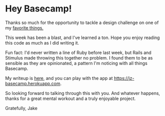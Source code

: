 # Hey Basecamp!

Thanks so much for the opportunity to tackle a design challenge on one of my [favorite things.](https://beta.jakezien.com/favorites)

This week has been a blast, and I've learned a ton. Hope you enjoy reading this code as much as I did writing it.

Fun fact: I'd never written a line of Ruby before last week, but Rails and Stimulus made throwing this together no problem. I found them to be as sensible as they are opinionated, a pattern I'm noticing with all things Basecamp.

My writeup is [here](https://beta.jakezien.com/basecamp), and you can play with the app at https://jz-basecamp.herokuapp.com. 

So looking forward to talking through this with you. And whatever happens, thanks for a great mental workout and a truly enjoyable project.

Gratefully,
Jake
